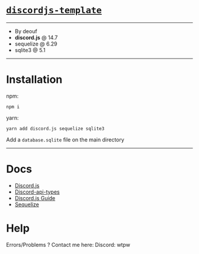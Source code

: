 # [`discordjs-template`](https://github.com/deouf-dev/discordjs-template)

---

- By deouf
- **discord.js** @ 14.7
- sequelize @ 6.29
- sqlite3 @ 5.1

---
# Installation
npm:
```
npm i
```
yarn:
```
yarn add discord.js sequelize sqlite3
```
Add a `database.sqlite` file on the main directory

---
# Docs
- [Discord.js](https://discord.js.org/#/docs/discord.js/main/general/welcome)
- [Discord-api-types](https://discord-api-types.dev/)
- [Discord.js Guide](https://discordjs.guide/)
- [Sequelize](https://sequelize.org/)

# Help
Errors/Problems ? Contact me here: Discord: wtpw
